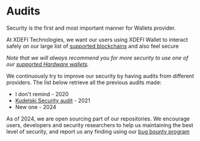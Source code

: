 # Audits

Security is the first and most important manner for Wallets provider.

At XDEFI Technologies, we want our users using XDEFI Wallet to interact safely on our large list of [supported blockchains](./supported-blockchains) and also feel secure

*Note that we will always recommend you for more security to use one of our [supported Hardware wallets](./supported-hardware-wallets).*

We continuously try to improve our security by having audits from different providers. The list below retrieve all the previous audits made:
- I don't remind - 2020
- [Kudelski Security audit]() - 2021
- New one - 2024

As of 2024, we are open sourcing part of our repositories. We encourage users, developers and security researchers to help us maintaining the best level of security, and report us any finding using our [bug bounty program](./bug-bounty-program)